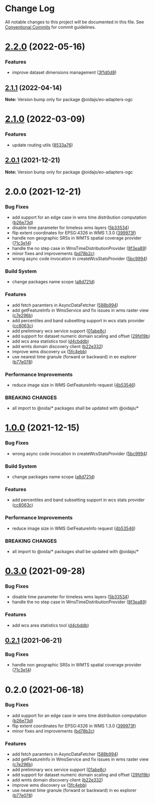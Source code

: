# Change Log

All notable changes to this project will be documented in this file.
See [Conventional Commits](https://conventionalcommits.org) for commit guidelines.

# [2.2.0](https://gitlab.dev.eoss-cloud.it/frontend/oida/compare/@oidajs/eo-adapters-ogc@2.1.1...@oidajs/eo-adapters-ogc@2.2.0) (2022-05-16)


### Features

* improve dataset dimensions management ([3f1d0d8](https://gitlab.dev.eoss-cloud.it/frontend/oida/commit/3f1d0d8c1539166694976ea8ba893d826c8ea652))





## [2.1.1](https://gitlab.dev.eoss-cloud.it/frontend/oida/compare/@oidajs/eo-adapters-ogc@2.1.0...@oidajs/eo-adapters-ogc@2.1.1) (2022-04-14)

**Note:** Version bump only for package @oidajs/eo-adapters-ogc





# [2.1.0](https://gitlab.dev.eoss-cloud.it/frontend/oida/compare/@oidajs/eo-adapters-ogc@2.0.1...@oidajs/eo-adapters-ogc@2.1.0) (2022-03-09)


### Features

* update routing utils ([8533a76](https://gitlab.dev.eoss-cloud.it/frontend/oida/commit/8533a76b4220417d811b4114ff770223d26906d8))





## [2.0.1](https://gitlab.dev.eoss-cloud.it/frontend/oida/compare/@oidajs/eo-adapters-ogc@2.0.0...@oidajs/eo-adapters-ogc@2.0.1) (2021-12-21)

**Note:** Version bump only for package @oidajs/eo-adapters-ogc






# 2.0.0 (2021-12-21)


### Bug Fixes

* add support for an edge case in wms time distribution computation ([b26e73d](https://gitlab.dev.eoss-cloud.it/frontend/oida/commit/b26e73de036c3424af2dd194f6f0263696d3ba72))
* disable time parameter for timeless wms layers ([5b33534](https://gitlab.dev.eoss-cloud.it/frontend/oida/commit/5b3353400b116f4b3edd71767e10866941b679e5))
* flip extent coordinates for EPSG:4326 in WMS 1.3.0 ([399973f](https://gitlab.dev.eoss-cloud.it/frontend/oida/commit/399973f5c21b00fe48ad761d7d12754df04b0845))
* handle non geographic SRSs in WMTS spatial coverage provider ([71c3e14](https://gitlab.dev.eoss-cloud.it/frontend/oida/commit/71c3e140f2f151c74c023daa0920e54abec81279))
* handle the no step case in WmsTimeDistributionProvider ([8f3ea89](https://gitlab.dev.eoss-cloud.it/frontend/oida/commit/8f3ea89613924dbd10f00bb2bd0f320a27de7926))
* minor fixes and improvements ([bd78b2c](https://gitlab.dev.eoss-cloud.it/frontend/oida/commit/bd78b2c1b783283753e957d5abcfe722bb2916fd))
* wrong async code invocation in createWcsStatsProvider ([5bc9994](https://gitlab.dev.eoss-cloud.it/frontend/oida/commit/5bc9994f81ae82e5c559682c4a958b7870651e7b))


### Build System

* change packages name scope ([a8d721d](https://gitlab.dev.eoss-cloud.it/frontend/oida/commit/a8d721db395a8a9f9c52808c5318c392096cc2a3))


### Features

* add fetch paramters in AsyncDataFetcher ([588b994](https://gitlab.dev.eoss-cloud.it/frontend/oida/commit/588b9940e2fa071125654288868bd5d5092f49d8))
* add getFeatureInfo in WmsService and fix issues in wms raster view ([c7e296b](https://gitlab.dev.eoss-cloud.it/frontend/oida/commit/c7e296b730b22f54a6abb97859cfc51d89657b2f))
* add percentiles and band subsetting support in wcs stats provider ([cc8063c](https://gitlab.dev.eoss-cloud.it/frontend/oida/commit/cc8063cdc300a7d30511029e5f9da07cbf00b52a))
* add preliminary wcs service support ([01abe8c](https://gitlab.dev.eoss-cloud.it/frontend/oida/commit/01abe8c0482dbff1e3ae8d95531f05eb885db52a))
* add support for dataset numeric domain scaling and offset ([29fd19b](https://gitlab.dev.eoss-cloud.it/frontend/oida/commit/29fd19b19b3b678f5eb81a7457afba3b886bec47))
* add wcs area statistics tool ([d4cbddb](https://gitlab.dev.eoss-cloud.it/frontend/oida/commit/d4cbddb66d6e80e1cc12ab8f752c9aae69fef414))
* add wmts domain discovery client ([b22e332](https://gitlab.dev.eoss-cloud.it/frontend/oida/commit/b22e332707d9b9e4b0713fdf4bd55f0e091b3755))
* improve wms discovery ux ([5fc4ebb](https://gitlab.dev.eoss-cloud.it/frontend/oida/commit/5fc4ebb2669ba6c0d84f61d01ecfe507db8193ff))
* use nearest time granule (forward or backward) in eo explorer ([b77e078](https://gitlab.dev.eoss-cloud.it/frontend/oida/commit/b77e07877c717c8a03f27b9154ae4741d134f7f0))


### Performance Improvements

* reduce image size in WMS GetFeatureInfo request ([4b53546](https://gitlab.dev.eoss-cloud.it/frontend/oida/commit/4b53546db11c71351b326a5e19742c53e8afe761))


### BREAKING CHANGES

* all import to @oida/\* packages shall be updated with @oidajs/\*





# [1.0.0](https://gitlab.dev.eoss-cloud.it/frontend/oida/compare/@oida/eo-adapters-ogc@0.3.0...@oidajs/eo-adapters-ogc@1.0.0) (2021-12-15)


### Bug Fixes

* wrong async code invocation in createWcsStatsProvider ([5bc9994](https://gitlab.dev.eoss-cloud.it/frontend/oida/commit/5bc9994f81ae82e5c559682c4a958b7870651e7b))


### Build System

* change packages name scope ([a8d721d](https://gitlab.dev.eoss-cloud.it/frontend/oida/commit/a8d721db395a8a9f9c52808c5318c392096cc2a3))


### Features

* add percentiles and band subsetting support in wcs stats provider ([cc8063c](https://gitlab.dev.eoss-cloud.it/frontend/oida/commit/cc8063cdc300a7d30511029e5f9da07cbf00b52a))


### Performance Improvements

* reduce image size in WMS GetFeatureInfo request ([4b53546](https://gitlab.dev.eoss-cloud.it/frontend/oida/commit/4b53546db11c71351b326a5e19742c53e8afe761))


### BREAKING CHANGES

* all import to @oida/\* packages shall be updated with @oidajs/\*





# [0.3.0](https://gitlab.dev.eoss-cloud.it/frontend/oida/compare/@oida/eo-adapters-ogc@0.2.1...@oida/eo-adapters-ogc@0.3.0) (2021-09-28)


### Bug Fixes

* disable time parameter for timeless wms layers ([5b33534](https://gitlab.dev.eoss-cloud.it/frontend/oida/commit/5b3353400b116f4b3edd71767e10866941b679e5))
* handle the no step case in WmsTimeDistributionProvider ([8f3ea89](https://gitlab.dev.eoss-cloud.it/frontend/oida/commit/8f3ea89613924dbd10f00bb2bd0f320a27de7926))


### Features

* add wcs area statistics tool ([d4cbddb](https://gitlab.dev.eoss-cloud.it/frontend/oida/commit/d4cbddb66d6e80e1cc12ab8f752c9aae69fef414))





## [0.2.1](https://gitlab.dev.eoss-cloud.it/frontend/oida/compare/@oida/eo-adapters-ogc@0.2.0...@oida/eo-adapters-ogc@0.2.1) (2021-06-21)


### Bug Fixes

* handle non geographic SRSs in WMTS spatial coverage provider ([71c3e14](https://gitlab.dev.eoss-cloud.it/frontend/oida/commit/71c3e140f2f151c74c023daa0920e54abec81279))





# 0.2.0 (2021-06-18)


### Bug Fixes

* add support for an edge case in wms time distribution computation ([b26e73d](https://gitlab.dev.eoss-cloud.it/frontend/oida/commit/b26e73de036c3424af2dd194f6f0263696d3ba72))
* flip extent coordinates for EPSG:4326 in WMS 1.3.0 ([399973f](https://gitlab.dev.eoss-cloud.it/frontend/oida/commit/399973f5c21b00fe48ad761d7d12754df04b0845))
* minor fixes and improvements ([bd78b2c](https://gitlab.dev.eoss-cloud.it/frontend/oida/commit/bd78b2c1b783283753e957d5abcfe722bb2916fd))


### Features

* add fetch paramters in AsyncDataFetcher ([588b994](https://gitlab.dev.eoss-cloud.it/frontend/oida/commit/588b9940e2fa071125654288868bd5d5092f49d8))
* add getFeatureInfo in WmsService and fix issues in wms raster view ([c7e296b](https://gitlab.dev.eoss-cloud.it/frontend/oida/commit/c7e296b730b22f54a6abb97859cfc51d89657b2f))
* add preliminary wcs service support ([01abe8c](https://gitlab.dev.eoss-cloud.it/frontend/oida/commit/01abe8c0482dbff1e3ae8d95531f05eb885db52a))
* add support for dataset numeric domain scaling and offset ([29fd19b](https://gitlab.dev.eoss-cloud.it/frontend/oida/commit/29fd19b19b3b678f5eb81a7457afba3b886bec47))
* add wmts domain discovery client ([b22e332](https://gitlab.dev.eoss-cloud.it/frontend/oida/commit/b22e332707d9b9e4b0713fdf4bd55f0e091b3755))
* improve wms discovery ux ([5fc4ebb](https://gitlab.dev.eoss-cloud.it/frontend/oida/commit/5fc4ebb2669ba6c0d84f61d01ecfe507db8193ff))
* use nearest time granule (forward or backward) in eo explorer ([b77e078](https://gitlab.dev.eoss-cloud.it/frontend/oida/commit/b77e07877c717c8a03f27b9154ae4741d134f7f0))
